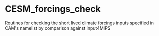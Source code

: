 # CESM_forcings_check
Routines for checking the short lived climate forcings inputs specified in CAM's namelist by comparison against input4MIPS
